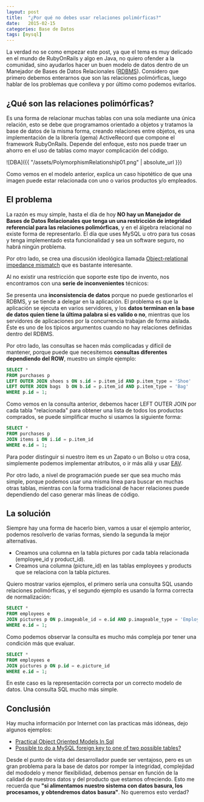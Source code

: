 ```yaml
---
layout: post
title:  "¿Por qué no debes usar relaciones polimórficas?"
date:   2015-02-15
categories: Base de Datos
tags: [mysql]
---
```


La verdad no se como empezar este post, ya que el tema es muy delicado en el mundo de RubyOnRails y algo en Java, no quiero ofender a la comunidad, sino ayudarlos hacer un buen modelo de datos dentro de un Manejador de Bases de Datos Relacionales ([RDBMS](http://en.wikipedia.org/wiki/Relational_database_management_system)). Considero que primero debemos enterarnos que son las relaciones polimórficas, luego hablar de los problemas que conlleva y por último como podemos evitarlos.

## ¿Qué son las relaciones polimórficas?

Es una forma de relacionar muchas tablas con una sola mediante una única relación, esto se debe que programamos orientado a objetos y tratamos la base de datos de la misma forma, creando relaciones entre objetos, es una implementación de la librería (gema) ActiveRecord que compone el framework RubyOnRails. Depende del enfoque, esto nos puede traer un ahorro en el uso de tablas como mayor complicación del código.

![DBA]({{ "/assets/PolymorphismRelationship01.png" | absolute_url }})

Como vemos en el modelo anterior, explica un caso hipotético de que una imagen puede estar relacionada con uno o varios productos y/o empleados.

## El problema

La razón es muy simple, hasta el día de hoy **NO hay un Manejador de Bases de Datos Relacionales que tenga un una restricción de integridad referencial para las relaciones polimórficas**, y en el álgebra relacional no existe forma de representarlo. El día que uses MySQL u otro para tus cosas y tenga implementado esta funcionalidad y sea un software seguro, no habrá ningún problema.

Por otro lado, se crea una discusión ideológica llamada [Object-relational impedance mismatch](http://en.wikipedia.org/wiki/Object-relational_impedance_mismatch) que es bastante interesante.

Al no existir una restricción que soporte este tipo de invento, nos encontramos con una **serie de inconvenientes** técnicos:

Se presenta una **inconsistencia de datos** porque no puede gestionarlos el RDBMS, y se tiende a delegar en la aplicación. El problema es que la aplicación se ejecuta en varios servidores, y los **datos terminan en la base de datos quien tiene la última palabra si es valido o no**, mientras que los servidores de aplicaciones por la concurrencia trabajan de forma aislada. Éste es uno de los típicos argumentos cuando no hay relaciones definidas dentro del RDBMS.

Por otro lado, las consultas se hacen más complicadas y difícil de mantener, porque puede que necesitemos **consultas diferentes dependiendo del ROW**, muestro un simple ejemplo:

```SQL
SELECT *
FROM purchases p
LEFT OUTER JOIN shoes s ON s.id = p.item_id AND p.item_type = 'Shoe'
LEFT OUTER JOIN bags  b ON b.id = p.item_id AND p.item_type = 'Bag'
WHERE p.id = 1;
```

Como vemos en la consulta anterior, debemos hacer LEFT OUTER JOIN por cada tabla "relacionada" para obtener una lista de todos los productos comprados, se puede simplificar mucho si usamos la siguiente forma:

```SQL
SELECT *
FROM purchases p
JOIN items i ON i.id = p.item_id
WHERE e.id = 1;
```

Para poder distinguir si nuestro item es un Zapato o un Bolso u otra cosa, simplemente podemos implementar atributos, o ir más allá y usar [EAV](https://www.swapbytes.com/modelo-atributos-tipos-eav-diseno-base-de-datos).

Por otro lado, a nivel de programación puede ser que sea mucho más simple, porque podemos usar una misma línea para buscar en muchas otras tablas, mientras con la forma tradicional de hacer relaciones puede dependiendo del caso generar más líneas de código.

## La solución

Siempre hay una forma de hacerlo bien, vamos a usar el ejemplo anterior, podemos resolverlo de varias formas, siendo la segunda la mejor alternativas.

*   Creamos una columna en la tabla pictures por cada tabla relacionada (employee_id y product_id).
*   Creamos una columna (picture_id) en las tablas employees y products que se relaciona con la tabla pictures.

Quiero mostrar varios ejemplos, el primero sería una consulta SQL usando relaciones polimórficas, y el segundo ejemplo es usando la forma correcta de normalización:

```SQL
SELECT *
FROM employees e
JOIN pictures p ON p.imageable_id = e.id AND p.imageable_type = 'Employee'
WHERE e.id = 1;
```

Como podemos observar la consulta es mucho más compleja por tener una condición más que evaluar.

```SQL
SELECT *
FROM employees e
JOIN pictures p ON p.id = e.picture_id
WHERE e.id = 1;
```

En este caso es la representación correcta por un correcto modelo de datos. Una consulta SQL mucho más simple.

## Conclusión

Hay mucha información por Internet con las practicas más idóneas, dejo algunos ejemplos:

* [Practical Object Oriented Models In Sql](http://www.slideshare.net/billkarwin/practical-object-oriented-models-in-sql)
* [Possible to do a MySQL foreign key to one of two possible tables?](http://stackoverflow.com/questions/441001/possible-to-do-a-mysql-foreign-key-to-one-of-two-possible-tables)

Desde el punto de vista del desarrollador puede ser ventajoso, pero es un gran problema para la base de datos por romper la integridad, complejidad del mododelo y menor flexibilidad, debemos pensar en función de la calidad de nuestros datos y del producto que estamos ofreciendo. Esto me recuerda que **"si alimentamos nuestro sistema con datos basura, los procesamos, y obtendremos datos basura"**. No queremos esto verdad?
